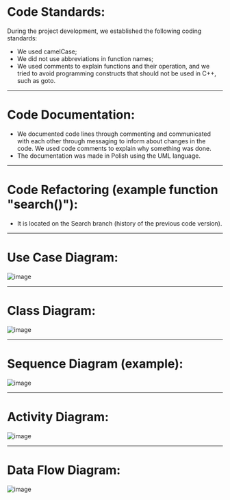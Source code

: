 # Code Standards:

During the project development, we established the following coding standards:
- We used camelCase;
- We did not use abbreviations in function names;
- We used comments to explain functions and their operation, and we tried to avoid programming constructs that should not be used in C++, such as goto.

---
# Code Documentation:

- We documented code lines through commenting and communicated with each other through messaging to inform about changes in the code. We used code comments to explain why something was done.
- The documentation was made in Polish using the UML language.

---
# Code Refactoring (example function "search()"):
- It is located on the Search branch (history of the previous code version).

---
# Use Case Diagram:
![image](https://user-images.githubusercontent.com/92716775/223500104-add09b08-a2ab-4f1a-b7a7-b640868b2c0e.png)

---
# Class Diagram:
![image](https://user-images.githubusercontent.com/92716775/223500375-3086d811-02df-4800-9613-1369d11fc46c.png)

---
# Sequence Diagram (example):
![image](https://user-images.githubusercontent.com/92716775/223500952-187329d0-7184-4528-b786-0f57025ec0eb.png)

---
# Activity Diagram:
![image](https://user-images.githubusercontent.com/92716775/223501135-d98b9e17-d62c-47f4-a836-f719db16cb50.png)

---
# Data Flow Diagram:
![image](https://user-images.githubusercontent.com/92716775/223501262-e7433bbe-966a-4b88-8885-258459f0d4c0.png)
